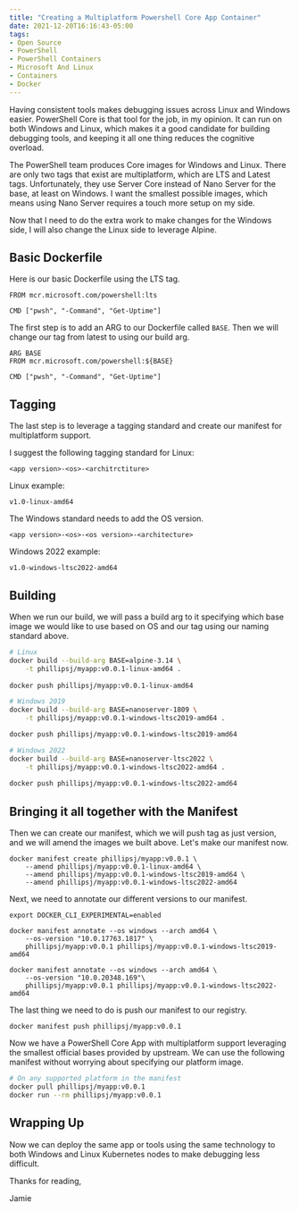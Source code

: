 ```yaml
---
title: "Creating a Multiplatform Powershell Core App Container"
date: 2021-12-20T16:16:43-05:00
tags:
- Open Source
- PowerShell
- PowerShell Containers
- Microsoft And Linux
- Containers
- Docker
---
```


Having consistent tools makes debugging issues across Linux and Windows easier. PowerShell Core is that tool for the job, in my opinion. It can run on both Windows and Linux, which makes it a good candidate for building debugging tools, and keeping it all one thing reduces the cognitive overload.

The PowerShell team produces Core images for Windows and Linux. There are only two tags that exist are multiplatform, which are LTS and Latest tags. Unfortunately, they use Server Core instead of Nano Server for the base, at least on Windows. I want the smallest possible images, which means using Nano Server requires a touch more setup on my side.

Now that I need to do the extra work to make changes for the Windows side, I will also change the Linux side to leverage Alpine. 

## Basic Dockerfile

Here is our basic Dockerfile using the LTS tag.

```
FROM mcr.microsoft.com/powershell:lts

CMD ["pwsh", "-Command", "Get-Uptime"]
```

The first step is to add an ARG to our Dockerfile called `BASE`. Then we will change our tag from latest to using our build arg.

```
ARG BASE
FROM mcr.microsoft.com/powershell:${BASE}

CMD ["pwsh", "-Command", "Get-Uptime"]
```

## Tagging

The last step is to leverage a tagging standard and create our manifest for multiplatform support.

I suggest the following tagging standard for Linux:

```
<app version>-<os>-<architrctiture>
```

Linux example:

```
v1.0-linux-amd64
```

The Windows standard needs to add the OS version. 

```
<app version>-<os>-<os version>-<architecture>
```

Windows 2022 example:

```
v1.0-windows-ltsc2022-amd64
```

## Building

When we run our build, we will pass a build arg to it specifying which base image we would like to use based on OS and our tag using our naming standard above.

```Bash
# Linux
docker build --build-arg BASE=alpine-3.14 \
    -t phillipsj/myapp:v0.0.1-linux-amd64 .
    
docker push phillipsj/myapp:v0.0.1-linux-amd64

# Windows 2019
docker build --build-arg BASE=nanoserver-1809 \
    -t phillipsj/myapp:v0.0.1-windows-ltsc2019-amd64 .

docker push phillipsj/myapp:v0.0.1-windows-ltsc2019-amd64

# Windows 2022
docker build --build-arg BASE=nanoserver-ltsc2022 \
    -t phillipsj/myapp:v0.0.1-windows-ltsc2022-amd64 .
    
docker push phillipsj/myapp:v0.0.1-windows-ltsc2022-amd64
```

## Bringing it all together with the Manifest

Then we can create our manifest, which we will push tag as just version, and we will amend the images we built above. Let's make our manifest now.

```
docker manifest create phillipsj/myapp:v0.0.1 \
    --amend phillipsj/myapp:v0.0.1-linux-amd64 \
    --amend phillipsj/myapp:v0.0.1-windows-ltsc2019-amd64 \
    --amend phillipsj/myapp:v0.0.1-windows-ltsc2022-amd64
```

Next, we need to annotate our different versions to our manifest. 

```
export DOCKER_CLI_EXPERIMENTAL=enabled

docker manifest annotate --os windows --arch amd64 \
    --os-version "10.0.17763.1817" \
    phillipsj/myapp:v0.0.1 phillipsj/myapp:v0.0.1-windows-ltsc2019-amd64

docker manifest annotate --os windows --arch amd64 \
    --os-version "10.0.20348.169"\
    phillipsj/myapp:v0.0.1 phillipsj/myapp:v0.0.1-windows-ltsc2022-amd64
```

The last thing we need to do is push our manifest to our registry.

```
docker manifest push phillipsj/myapp:v0.0.1
```

Now we have a PowerShell Core App with multiplatform support leveraging the smallest official bases provided by upstream. We can use the following manifest without worrying about specifying our platform image.

```Bash
# On any supported platform in the manifest
docker pull phillipsj/myapp:v0.0.1
docker run --rm phillipsj/myapp:v0.0.1
```

## Wrapping Up

Now we can deploy the same app or tools using the same technology to both Windows and Linux Kubernetes nodes to make debugging less difficult.

Thanks for reading,

Jamie

